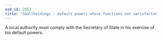 ```yaml
---
esd_id: 2053
title: "Smallholdings - default powers where functions not satisfactorily performed"
---
```


A local authority must comply with the Secretary of State in his exercise of his default powers.

